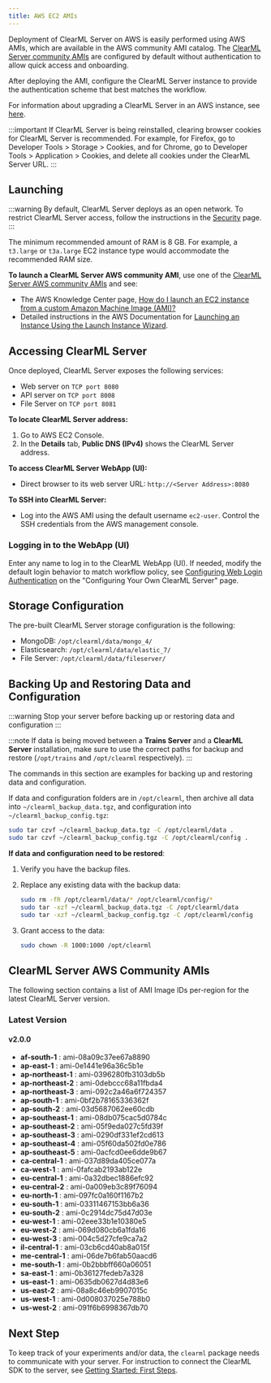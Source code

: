 ```yaml
---
title: AWS EC2 AMIs
---
```


Deployment of ClearML Server on AWS is easily performed using AWS AMIs, which are available in the AWS community AMI catalog.
The [ClearML Server community AMIs](#clearml-server-aws-community-amis) are configured by default without authentication
to allow quick access and onboarding.

After deploying the AMI, configure the ClearML Server instance to provide the authentication scheme that 
best matches the workflow.

For information about upgrading a ClearML Server in an AWS instance, see [here](upgrade_server_aws_ec2_ami.md).

:::important
If ClearML Server is being reinstalled, clearing browser cookies for ClearML Server is recommended. For example, 
for Firefox, go to Developer Tools > Storage > Cookies, and for Chrome, go to Developer Tools > Application > Cookies,
and delete all cookies under the ClearML Server URL.
:::

## Launching

:::warning
By default, ClearML Server deploys as an open network. To restrict ClearML Server access, follow the instructions 
in the [Security](clearml_server_security.md) page.
:::

The minimum recommended amount of RAM is 8 GB. For example, a `t3.large` or `t3a.large` EC2 instance type would accommodate the recommended RAM size.

**To launch a ClearML Server AWS community AMI**, use one of the [ClearML Server AWS community AMIs](#clearml-server-aws-community-amis) 
and see:

* The AWS Knowledge Center page, [How do I launch an EC2 instance from a custom Amazon Machine Image (AMI)?](https://aws.amazon.com/premiumsupport/knowledge-center/launch-instance-custom-ami/)
* Detailed instructions in the AWS Documentation for [Launching an Instance Using the Launch Instance Wizard](https://docs.aws.amazon.com/AWSEC2/latest/UserGuide/launching-instance.html).

## Accessing ClearML Server

Once deployed, ClearML Server exposes the following services:

* Web server on `TCP port 8080`
* API server on `TCP port 8008`
* File Server on `TCP port 8081`

**To locate ClearML Server address:**

1. Go to AWS EC2 Console.
1. In the **Details** tab, **Public DNS (IPv4)** shows the ClearML Server address.

**To access ClearML Server WebApp (UI):**

* Direct browser to its web server URL: `http://<Server Address>:8080`

**To SSH into ClearML Server:**

* Log into the AWS AMI using the default username `ec2-user`. Control the SSH credentials from the AWS management console.

### Logging in to the WebApp (UI)

Enter any name to log in to the ClearML WebApp (UI). If needed, modify the default login behavior to match workflow policy, 
see [Configuring Web Login Authentication](clearml_server_config.md#web-login-authentication) 
on the "Configuring Your Own ClearML Server" page.

## Storage Configuration

The pre-built ClearML Server storage configuration is the following:

* MongoDB: `/opt/clearml/data/mongo_4/`
* Elasticsearch: `/opt/clearml/data/elastic_7/`
* File Server: `/opt/clearml/data/fileserver/`


## Backing Up and Restoring Data and Configuration

:::warning
Stop your server before backing up or restoring data and configuration
:::

:::note
If data is being moved between a **Trains Server** and a **ClearML Server** installation, make sure to use the correct paths 
for backup and restore (`/opt/trains` and `/opt/clearml` respectively).
:::

The commands in this section are examples for backing up and restoring data and configuration.

If data and configuration folders are in `/opt/clearml`, then archive all data into `~/clearml_backup_data.tgz`, and 
configuration into `~/clearml_backup_config.tgz`:

```bash
sudo tar czvf ~/clearml_backup_data.tgz -C /opt/clearml/data .
sudo tar czvf ~/clearml_backup_config.tgz -C /opt/clearml/config .
```

**If data and configuration need to be restored**:

1. Verify you have the backup files.
1. Replace any existing data with the backup data:

   ```bash
   sudo rm -fR /opt/clearml/data/* /opt/clearml/config/*
   sudo tar -xzf ~/clearml_backup_data.tgz -C /opt/clearml/data
   sudo tar -xzf ~/clearml_backup_config.tgz -C /opt/clearml/config
   ```
1. Grant access to the data:

   ```bash
   sudo chown -R 1000:1000 /opt/clearml
   ```
        

## ClearML Server AWS Community AMIs

The following section contains a list of AMI Image IDs per-region for the latest ClearML Server version.



### Latest Version

#### v2.0.0

* **af-south-1** : ami-08a09c37ee67a8890
* **ap-east-1** : ami-0e1441e96a36c5b1e
* **ap-northeast-1** : ami-0396280fb3103db5b
* **ap-northeast-2** : ami-0debccc68a11fbda4
* **ap-northeast-3** : ami-092c2a46a6f724357
* **ap-south-1** : ami-0bf2b78165336362f
* **ap-south-2** : ami-03d5687062ee60cdb
* **ap-southeast-1** : ami-08db075cac5d0784c
* **ap-southeast-2** : ami-05f9eda027c5fd39f
* **ap-southeast-3** : ami-0290df331ef2cd613
* **ap-southeast-4** : ami-05f60da502fd0e786
* **ap-southeast-5** : ami-0acfcd0ee6dde9b67
* **ca-central-1** : ami-037d89da405ce077a
* **ca-west-1** : ami-0fafcab2193ab122e
* **eu-central-1** : ami-0a32dbec1886efc92
* **eu-central-2** : ami-0a009eb3c89f76094
* **eu-north-1** : ami-097fc0a160f1167b2
* **eu-south-1** : ami-03311467153bb6a36
* **eu-south-2** : ami-0c2914dc75d47d03e
* **eu-west-1** : ami-02eee33b1e10380e5
* **eu-west-2** : ami-069d080cb6a1fda16
* **eu-west-3** : ami-004c5d27cfe9ca7a2
* **il-central-1** : ami-03cb6cd40ab8a015f
* **me-central-1** : ami-06de7b6fab50aacd6
* **me-south-1** : ami-0b2bbbff660a06051
* **sa-east-1** : ami-0b36127fedeb7a328
* **us-east-1** : ami-0635db0627d4d83e6
* **us-east-2** : ami-08a8c46eb9907015c
* **us-west-1** : ami-0d008037025e788b0
* **us-west-2** : ami-091f6b6998367db70

## Next Step

To keep track of your experiments and/or data, the `clearml` package needs to communicate with your server. 
For instruction to connect the ClearML SDK to the server, see [Getting Started: First Steps](../getting_started/ds/ds_first_steps.md).
